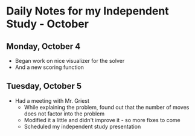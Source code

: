 # Daily Notes for my Independent Study - October

## Monday, October 4

- Began work on nice visualizer for the solver
- And a new scoring function

## Tuesday, October 5

- Had a meeting with Mr. Griest
  - While explaining the problem, found out that the number of moves does not factor into the problem
  - Modified it a little and didn't improve it - so more fixes to come
  - Scheduled my independent study presentation